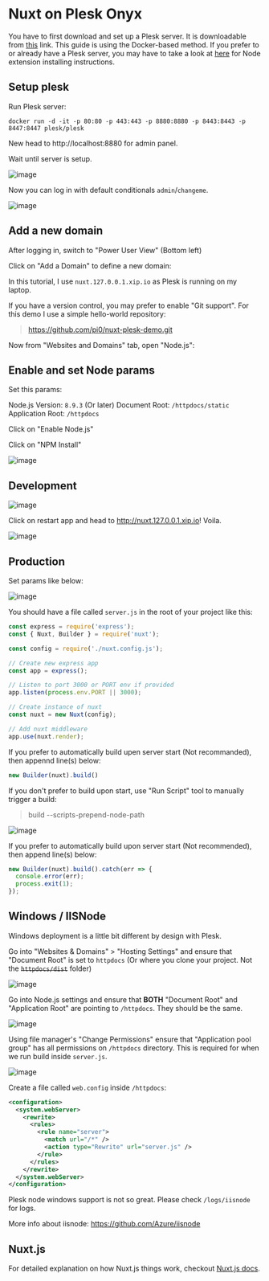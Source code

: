 # Nuxt on Plesk  Onyx

You have to first download and set up a Plesk server. It is downloadable from [this](https://page.plesk.com/plesk-onyx-free-download) link. This guide is using the Docker-based method. If you prefer to or already have a Plesk server, you may have to take a look at [here](https://www.plesk.com/blog/product-technology/node-js-plesk-onyx) for Node extension installing instructions.

## Setup plesk

Run Plesk server:

```
docker run -d -it -p 80:80 -p 443:443 -p 8880:8880 -p 8443:8443 -p 8447:8447 plesk/plesk
```

New head to http://localhost:8880 for admin panel.

Wait until server is setup.

![image](https://user-images.githubusercontent.com/5158436/47363690-3ed78780-d6e4-11e8-8ae9-76dc6b3c29da.png)

Now you can log in with default conditionals `admin`/`changeme`.

![image](https://user-images.githubusercontent.com/5158436/47363759-71818000-d6e4-11e8-839b-24ad37a11cab.png)

## Add a new domain

After logging in, switch to "Power User View" (Bottom left)


Click on "Add a Domain" to define a new domain:

In this tutorial, I use `nuxt.127.0.0.1.xip.io` as Plesk is running on my laptop.

If you have a version control, you may prefer to enable "Git support". For this demo I use a simple hello-world repository:

> https://github.com/pi0/nuxt-plesk-demo.git


Now from "Websites and Domains" tab, open "Node.js":

## Enable and set Node params

Set this params:

Node.js Version: `8.9.3` (Or later)
Document Root: `/httpdocs/static`
Application Root: `/httpdocs`

Click on "Enable Node.js"

Click on "NPM Install"

![image](https://user-images.githubusercontent.com/5158436/47364375-020c9000-d6e6-11e8-861a-15388e3738bd.png)

 ## Development

![image](https://user-images.githubusercontent.com/5158436/47366947-8f9eae80-d6eb-11e8-9294-fc08c97f669b.png)

Click on restart app and head to http://nuxt.127.0.0.1.xip.io! Voila.

![image](https://user-images.githubusercontent.com/5158436/47367007-a8a75f80-d6eb-11e8-9d9c-d0a1610d0345.png)

## Production

Set params like below:

![image](https://user-images.githubusercontent.com/5158436/47367570-cc1eda00-d6ec-11e8-84e5-a1bcab4c3812.png)

You should have a file called `server.js` in the root of your project like this: 

```js
const express = require('express');
const { Nuxt, Builder } = require('nuxt');

const config = require('./nuxt.config.js');

// Create new express app
const app = express();

// Listen to port 3000 or PORT env if provided
app.listen(process.env.PORT || 3000);

// Create instance of nuxt
const nuxt = new Nuxt(config);

// Add nuxt middleware
app.use(nuxt.render);
```

If you prefer to automatically build upen server start (Not recommanded), then appennd line(s) below:

```js
new Builder(nuxt).build()
```

If you don't prefer to build upon start, use "Run Script" tool to manually trigger a build:

> build --scripts-prepend-node-path

![image](https://user-images.githubusercontent.com/5158436/47367448-8bbf5c00-d6ec-11e8-8e3a-2a81c8ee01ec.png)


If you prefer to automatically build upon server start (Not recommended), then append line(s) below:

```js
new Builder(nuxt).build().catch(err => {
  console.error(err);
  process.exit(1);
});
```

## Windows / IISNode

Windows deployment is a little bit different by design with Plesk.

Go into "Websites & Domains" > "Hosting Settings" and ensure that "Document Root" is set to `httpdocs` (Or where you clone your project. Not the ~~`httpdocs/dist`~~ folder)

![image](https://user-images.githubusercontent.com/5158436/47394041-4b80cd80-d72e-11e8-93b9-27e744b7d82c.png)

Go into Node.js settings and ensure that **BOTH** "Document Root" and "Application Root" are pointing to `/httpdocs`. They should be the same.

![image](https://user-images.githubusercontent.com/5158436/47394114-86830100-d72e-11e8-8fa7-d9ae30df06e6.png)

Using file manager's "Change Permissions" ensure that "Application pool group" has all permissions on `/httpdocs` directory. This is required for when we run build inside `server.js`.

![image](https://user-images.githubusercontent.com/5158436/47394201-f4c7c380-d72e-11e8-8aed-378ae7cae375.png)

Create a file called `web.config` inside `/httpdocs`:

```xml
<configuration>
  <system.webServer>
    <rewrite>
      <rules>
        <rule name="server">
          <match url="/*" />
          <action type="Rewrite" url="server.js" />
        </rule>
      </rules>
    </rewrite>
  </system.webServer>
</configuration>
```

Plesk node windows support is not so great. Please check `/logs/iisnode` for logs. 

More info about iisnode: https://github.com/Azure/iisnode

## Nuxt.js

For detailed explanation on how Nuxt.js things work, checkout [Nuxt.js docs](https://nuxtjs.org).
